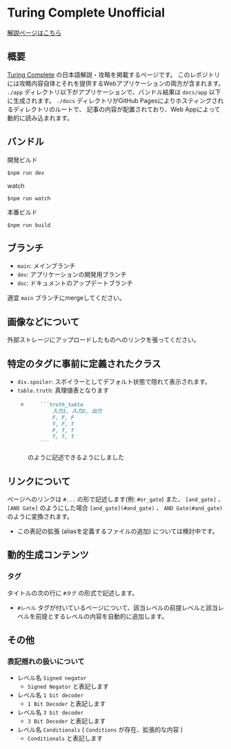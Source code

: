 # Turing Complete Unofficial

[解説ページはこちら](https://tsukina-7mochi.github.io/turing-complete-unofficial/)

## 概要

[Turing Complete](turingcomplete.game) の日本語解説・攻略を掲載するページです。
このレポジトリには攻略内容自体とそれを提供するWebアプリケーションの両方が含まれます。
`./app` ディレクトリ以下がアプリケーションで、バンドル結果は `docs/app` 以下に生成されます。
`./docs` ディレクトリがGitHub Pagesによりホスティングされるディレクトリのルートで、
記事の内容が配置されており、Web Appによって動的に読み込まれます。

## バンドル

開発ビルド
```shell
$npm run dev
```

watch
```shell
$npm run watch
```

本番ビルド
```shell
$npm run build
```

## ブランチ

- `main`: メインブランチ
- `dev`: アプリケーションの開発用ブランチ
- `doc`: ドキュメントのアップデートブランチ

適宜 `main` ブランチにmergeしてください。

## 画像などについて

外部ストレージにアップロードしたものへのリンクを張ってください。

## 特定のタグに事前に定義されたクラス

- `div.spoiler`: スポイラーとしてデフォルト状態で隠れて表示されます。
- `table.truth`: 真理値表となります
  - ```markdown
        ```truth_table
            入力1, 入力2, 出力
            F, F, F
            T, F, T
            F, T, T
            T, T, T
        ```
    ```
    のように記述できるようにしました

## リンクについて

ページへのリンクは `#...` の形で記述します(例: `#or_gate`)
また、 `[and_gate]` 、 `[AND Gate]` のようにした場合 `[and_gate](#and_gate)` 、 `AND Gate(#and_gate)` のように変換されます。

- この表記の拡張 (aliasを定義するファイルの追加) については検討中です。

## 動的生成コンテンツ

### タグ

タイトルの次の行に `#タグ` の形式で記述します。

- `#レベル` タグが付いているページについて、該当レベルの前提レベルと該当レベルを前提とするレベルの内容を自動的に追加します。

## その他

### 表記揺れの扱いについて

- レベル名 `Signed negator`
  - `Signed Negator` と表記します
- レベル名 `1 bit decoder`
  - `1 Bit Decoder` と表記します
- レベル名 `3 bit decoder`
  - `3 Bit Decoder` と表記します
- レベル名 `Conditionals` ( `Conditions` が存在、拡張的な内容 )
  - `Conditionals` と表記します